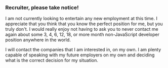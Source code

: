 ### Recruiter, please take notice!

I am not currently looking to entertain any new employment at this time. I appreciate that you think that you know the perfect position for me, but you truly don't. I would really enjoy not having to ask you to never contact me again about some 3, 4, 6, 12, 18, or more month non-JavaScript developer position anywhere in the world.

I will contact the companies that I am interested in, on my own. I am plenty capable of speaking with my future employers on my own and deciding what is the correct decision for my situation.

<!--
I will not commute longer than 30 minutes from home to work; I will ask for relocation expenses. I require full admin rights on the MacBook pro I am issued. I will need a the latest Apple Cinema display. A sit/stand desk will also be required when I am in the office.

Thank you for your time. If we meet or are in contact please make reference to this so that we can have a laugh.
-->


<!--
Notice to Recruiters!

I am not currently looking for a new position. I am currently working with Quicken Loans. I want to help rebuild Detroit. Please do not contact me with new positions at this time.

If you are contacting me about a position I am not going to be interested in, I am just going to ignore your contact beause you obviously did not read this message. So let me attempt to help YOU, help me.

    I will not commute longer than 30 minutes from home to office.
    I will ask for full relocation cost reimbursement if necessary.
    I am a UI/UX Engineer NOT a .NET or Java developer.
    I am interested in: Erlang, Haskell, Javascript (NodeJS and browser), Lisp and Scheme.
    I am not interested in being a C# developer and will never work in VB.

Tech Requirements

    I will not work on a Windows computer.
    I will work on a computer that I do not have full admin rights to.
    I will also need: a 27" Apple Thunderbolt display, an Apple keyboard, and external trackpad for working in the office.

Thank you and have a good day.
-->

